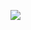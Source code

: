 ![](http://s3-ec.buzzfed.com/static/enhanced/webdr06/2013/6/17/16/anigif_enhanced-buzz-25963-1371499608-0.gif)
